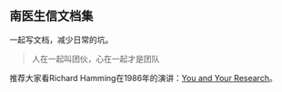 ## 南医生信文档集

一起写文档，减少日常的坑。

> 人在一起叫团伙，心在一起才是团队

推荐大家看Richard Hamming在1986年的演讲：[You and Your Research](http://www.cs.virginia.edu/~robins/YouAndYourResearch.html)。

